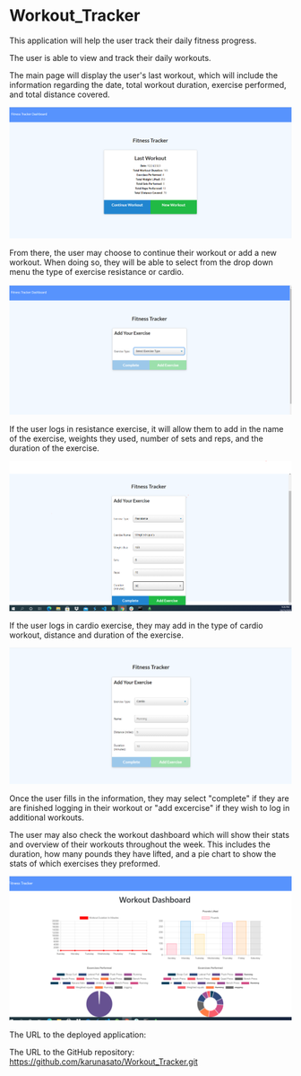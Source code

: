 # Workout_Tracker

This application will help the user track their daily fitness progress.

The user is able to view and track their daily workouts.

The main page will display the user's last workout, which will include the information regarding the date, total workout duration, exercise performed, and total distance covered.

<img src="Images\Last workout.PNG">

From there, the user may choose to continue their workout or add a new workout. When doing so, they will be able to select from the drop down menu the type of exercise resistance or cardio.

<img src="Images\continue or add workout.PNG">

If the user logs in resistance exercise, it will allow them to add in the name of the exercise, weights they used, number of sets and reps, and the duration of the exercise.

<img src="Images\Resistance.PNG">

If the user logs in cardio exercise, they may add in the type of cardio workout, distance and duration of the exercise.


<img src="Images\cardio.PNG">

Once the user fills in the information, they may select "complete" if they are are finished logging in their workout or "add excercise" if they wish to log in additional workouts.

The user may also check the workout dashboard which will show their stats and overview of their workouts throughout the week. This includes the duration, how many pounds they have lifted, and a pie chart to show the stats of which exercises they preformed.

<img src="Images\Dashboard.PNG">




The URL to the deployed application:

The URL to the GitHub repository: https://github.com/karunasato/Workout_Tracker.git 

